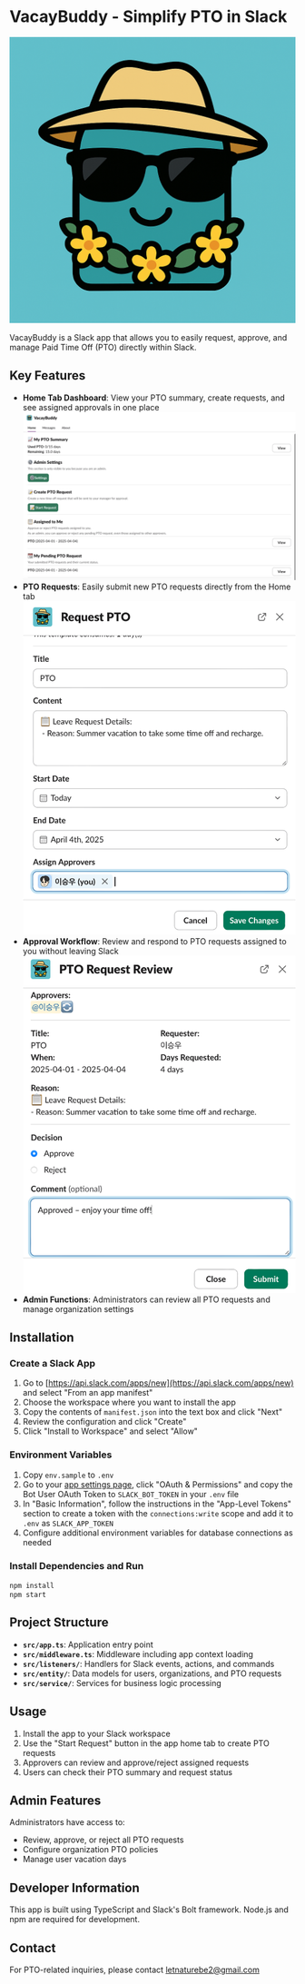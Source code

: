 # VacayBuddy - Simplify PTO in Slack

![VacayBuddy Screenshot](./assets/vacay.png)

VacayBuddy is a Slack app that allows you to easily request, approve, and manage Paid Time Off (PTO) directly within Slack.

## Key Features

- **Home Tab Dashboard**: View your PTO summary, create requests, and see assigned approvals in one place
  ![Screenshot1](./assets/home.png)
- **PTO Requests**:  Easily submit new PTO requests directly from the Home tab
  ![Screenshot1](./assets/request-pto.png)
- **Approval Workflow**: Review and respond to PTO requests assigned to you without leaving Slack
  ![Screenshot1](./assets/pto-review.png)
- **Admin Functions**: Administrators can review all PTO requests and manage organization settings

## Installation

### Create a Slack App

1. Go to [https://api.slack.com/apps/new](https://api.slack.com/apps/new) and select "From an app manifest"
2. Choose the workspace where you want to install the app
3. Copy the contents of `manifest.json` into the text box and click "Next"
4. Review the configuration and click "Create"
5. Click "Install to Workspace" and select "Allow"

### Environment Variables

1. Copy `env.sample` to `.env`
2. Go to your [app settings page](https://api.slack.com/apps), click "OAuth & Permissions" and copy the Bot User OAuth Token to `SLACK_BOT_TOKEN` in your `.env` file
3. In "Basic Information", follow the instructions in the "App-Level Tokens" section to create a token with the `connections:write` scope and add it to `.env` as `SLACK_APP_TOKEN`
4. Configure additional environment variables for database connections as needed

### Install Dependencies and Run

```
npm install
npm start
```

## Project Structure

- **`src/app.ts`**: Application entry point
- **`src/middleware.ts`**: Middleware including app context loading
- **`src/listeners/`**: Handlers for Slack events, actions, and commands
- **`src/entity/`**: Data models for users, organizations, and PTO requests
- **`src/service/`**: Services for business logic processing

## Usage

1. Install the app to your Slack workspace
2. Use the "Start Request" button in the app home tab to create PTO requests
3. Approvers can review and approve/reject assigned requests
4. Users can check their PTO summary and request status

## Admin Features

Administrators have access to:
- Review, approve, or reject all PTO requests
- Configure organization PTO policies
- Manage user vacation days

## Developer Information

This app is built using TypeScript and Slack's Bolt framework. Node.js and npm are required for development.

## Contact

For PTO-related inquiries, please contact letnaturebe2@gmail.com